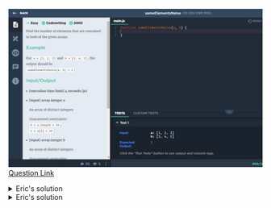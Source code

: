 ![(2019.09.16)sameElementsNaive](images/(2019.09.16)sameElementsNaive.jpg)
[Question Link](https://app.codesignal.com/challenge/xgxihXGinjMS43gyd)

<details>
<summary>Eric's solution</summary>
<p>

> ```js
> function sameElementsNaive(a, b) {
>   let result = 0;
>   for (let i = 0; i < a.length; i++) {
>     for (let j = 0; j < b.length; j++) {
>       if (a[i] == b[j]) {
>         result++;
>       }
>     }
>   }
>
>   return result;
> }
> ```
</p>
</details>

<details>
<summary>Eric's solution</summary>
<p>
> ```js
>function sameElementsNaive(a,b) {
>    let num=0;
>    for(let i=0; i<a.length; i++){
>        for(let x=0; x<b.length; x++){
>           if(a[i]==b[x]) num++; }
>    } return num;
>} 
</p>
</details>
